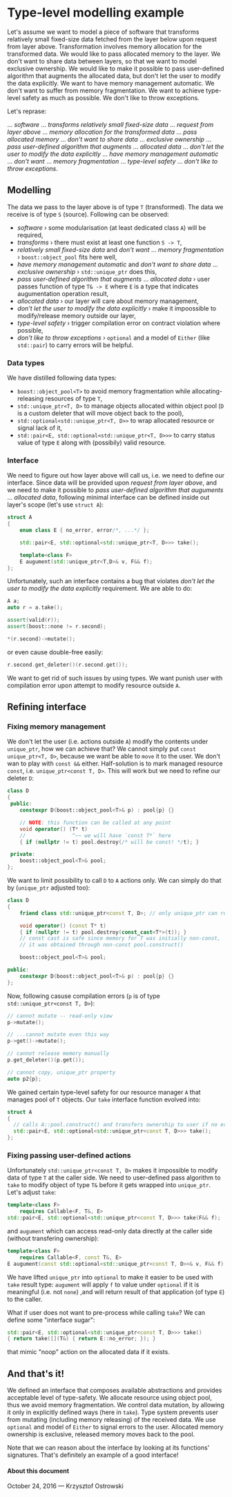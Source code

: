 
# Type-level modelling example

Let's assume we want to model a piece of software that transforms relatively small fixed-size data fetched from the layer below upon request from layer above. Transformation involves memory allocation for the transformed data. We would like to pass allocated memory to the layer. We don't want to share data between layers, so that we want to model exclusive ownership. We would like to make it possible to pass user-defined algorithm that augments the allocated data, but don't let the user to modify the data explicitly. We want to have memory management automatic. We don't want to suffer from memory fragmentation. We want to achieve type-level safety as much as possible. We don't like to throw exceptions.

Let's reprase:

... *software* ... *transforms* *relatively small fixed-size data* ... *request from layer above* ... *memory allocation for the transformed data* ... *pass allocated memory* ... *don't want to share data* ... *exclusive ownership* ... *pass user-defined algorithm that augments* ... *allocated data* ... *don't let the user to modify the data explicitly* ... *have memory management automatic* ... *don't want* ... *memory fragmentation* ... *type-level safety* ... *don't like to throw exceptions*.

## Modelling

The data we pass to the layer above is of type `T` (transformed). The data we receive is of type `S` (source). Following can be observed:

* *software* › some modularisation (at least dedicated class `A`) will be required,
* *transforms* › there must exist at least one function `S -> T`,
* *relatively small fixed-size data* and *don't want* ... *memory fragmentation* › `boost::object_pool` fits here well,
* *have memory management automatic* and *don't want to share data* ... *exclusive ownership* › `std::unique_ptr` does this,
* *pass user-defined algorithm that augments* ... *allocated data* › user passes function of type `T& -> E` where `E` is a type that indicates augumentation operation result,
* *allocated data* › our layer will care about memory management,
* *don't let the user to modify the data explicitly*  › make it impoossible to modify/release memory outside our layer,
* *type-level safety* › trigger compilation error on contract violation where possible,
* *don't like to throw exceptions* › `optional` and a model of `Either` (like `std::pair`) to carry errors will be helpful.

### Data types

We have distilled following data types:
* `boost::object_pool<T>` to avoid memory fragmentation while allocating-releasing resources of type `T`,
* `std::unique_ptr<T, D>` to manage objects allocated within object pool (`D` is a custom deleter that will move object back to the pool),
* `std::optional<std::unique_ptr<T, D>>` to wrap allocated resource or signal lack of it,
* `std::pair<E, std::optional<std::unique_ptr<T, D>>>` to carry status value of type `E` along with (possibily) valid resource.

### Interface

We need to figure out how layer above will call us, i.e. we need to define our interface. Since data will be provided upon *request from layer above*, and we need to make it possible to *pass user-defined algorithm that auguments* ... *allocated data*, following minimal interface can be defined inside out layer's scope (let's use `struct A`):

```c++
struct A
{
    enum class E { no_error, error/*, ...*/ };

    std::pair<E, std::optional<std::unique_ptr<T, D>>> take();

    template<class F>
    E augument(std::unique_ptr<T,D>& v, F&& f);
};
```

Unfortunately, such an interface contains a bug that violates *don't let the user to modify the data explicitly* requirement. We are able to do: 

```c++
A a;
auto r = a.take();

assert(valid(r));
assert(boost::none != r.second);

*(r.second)->mutate();
```

or even cause double-free easily:

```c++
r.second.get_deleter()(r.second.get());
```

We want to get rid of such issues by using types. We want punish user with compilation error upon attempt to modify resource outside `A`.

## Refining interface

### Fixing memory management

We don't let the user (i.e. actions outside `A`) modify the contents under `unique_ptr`, how we can achieve that? We cannot simply put `const unique_ptr<T, D>`, because we want be able to `move` it to the user. We don't wan to play with `const &&` either. Half-solution is to mark managed resource `const`, i.e. `unique_ptr<const T, D>`. This will work but we need to refine our deleter `D`:

```c++
class D
{
 public:
    constexpr D(boost::object_pool<T>& p) : pool{p} {}

    // NOTE: this function can be called at any point
    void operator() (T* t)
    //               ^~~ we will have `const T*` here
    { if (nullptr != t) pool.destroy(/* will be const! */t); }

 private:
    boost::object_pool<T>& pool;
};
```

We want to limit possibility to call `D` to `A` actions only. We can simply do that by (`unique_ptr` adjusted too):

```c++
class D
{
    friend class std::unique_ptr<const T, D>; // only unique_ptr can run this deleter

    void operator() (const T* t)
    { if (nullptr != t) pool.destroy(const_cast<T*>(t)); }
    // const cast is safe since memory for T was initially non-const,
    // it was obtained through non-const pool.construct()

    boost::object_pool<T>& pool;

public:
    constexpr D(boost::object_pool<T>& p) : pool{p} {}
};
```

Now, following casuse compilation errors (`p` is of type `std::unique_ptr<const T, D>`):


```c++
// cannot mutate -- read-only view
p->mutate();

// ...cannot mutate even this way
p->get()->mutate();

// cannot release memory manually
p.get_deleter()(p.get());

// cannot copy, unique_ptr property
auto p2{p};
```

We gained certain type-level safety for our resource manager `A` that manages pool of `T` objects. Our `take` interface function evolved into:

```c++
struct A
{
  // calls A::pool.construct() and transfers ownership to user if no errors
  std::pair<E, std::optional<std::unique_ptr<const T, D>>> take();
};
```

### Fixing passing user-defined actions

Unfortunately `std::unique_ptr<const T, D>` makes it impossible to modify data of type `T` at the caller side. We need to user-defined pass algorithm to `take` to modify object of type `T&` before it gets wrapped into `unique_ptr`. Let's adjust `take`:

```c++
template<class F>
    requires Callable<F, T&, E>
std::pair<E, std::optional<std::unique_ptr<const T, D>>> take(F&& f);
```

and `augument` which can access read-only data directly at the caller side (without transfering ownership):

```c++
template<class F>
    requires Callable<F, const T&, E>
E augument(const std::optional<std::unique_ptr<const T, D>>& v, F&& f);
```

We have lifted `unique_ptr` into `optional` to make it easier to be used with `take` result type: `augument` will apply `f` to value under `optional` if it is meaningful (i.e. not `none`) ,and will return result of that application (of type `E`) to the caller.

What if user does not want to pre-process while calling `take`? We can define some "interface sugar":

```c++
std::pair<E, std::optional<std::unique_ptr<const T, D>>> take()
{ return take([](T&) { return E::no_error; }); }
```

that mimic "noop" action on the allocated data if it exists.

## And that's it!

We defined an interface that composes available abstractions and provides acceptable level of type-safety. We allocate resource using object pool, thus we avoid memory fragmentation. We control data mutation, by allowing it only in explicitly defined ways (here in `take`). Type system prevents user from mutating (including memory releasing) of the received data. We use `optional` and model of `Either` to signal errors to the user. Allocated memory ownership is exclusive, released memory moves back to the pool.

Note that we can reason about the interface by looking at its functions' signatures. That's definitely an example of a good interface!

#### About this document

October 24, 2016 &mdash; Krzysztof Ostrowski
